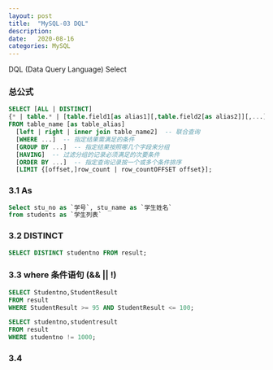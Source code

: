 ```yaml
---
layout: post
title:  "MySQL-03 DQL"
description: 
date:   2020-08-16
categories: MySQL
---
```

DQL (Data Query Language) Select

### 总公式

```sql
SELECT [ALL | DISTINCT]
{* | table.* | [table.field1[as alias1][,table.field2[as alias2]][,...]]}
FROM table_name [as table_alias]
  [left | right | inner join table_name2]  -- 联合查询
  [WHERE ...]  -- 指定结果需满足的条件
  [GROUP BY ...]  -- 指定结果按照哪几个字段来分组
  [HAVING]  -- 过滤分组的记录必须满足的次要条件
  [ORDER BY ...]  -- 指定查询记录按一个或多个条件排序
  [LIMIT {[offset,]row_count | row_countOFFSET offset}];
```

### 3.1 As

```sql
Select stu_no as `学号`, stu_name as `学生姓名` 
from students as `学生列表`
```

### 3.2 DISTINCT

```sql
SELECT DISTINCT studentno FROM result;
```

### 3.3 where 条件语句 (&& || !)

```sql
SELECT Studentno,StudentResult
FROM result
WHERE StudentResult >= 95 AND StudentResult <= 100;

SELECT studentno,studentresult
FROM result
WHERE studentno != 1000;
```

### 3.4 